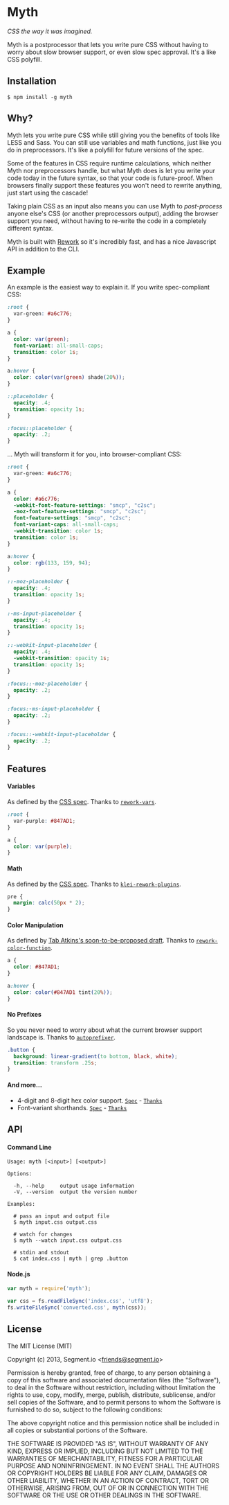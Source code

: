 # Myth

  _CSS the way it was imagined._

  Myth is a postprocessor that lets you write pure CSS without having to worry about slow browser support, or even slow spec approval. It's a like CSS polyfill.

## Installation

    $ npm install -g myth

## Why?

  Myth lets you write pure CSS while still giving you the benefits of tools like LESS and Sass. You can still use variables and math functions, just like you do in preprocessors. It's like a polyfill for future versions of the spec.

  Some of the features in CSS require runtime calculations, which neither Myth nor preprocessors handle, but what Myth does is let you write your code today in the future syntax, so that your code is future-proof. When browsers finally support these features you won't need to rewrite anything, just start using the cascade!

  Taking plain CSS as an input also means you can use Myth to <em>post-process</em> anyone else's CSS (or another preprocessors output), adding the browser support you need, without having to re-write the code in a completely different syntax.

  Myth is built with <a href="https://github.com/visionmedia/rework">Rework</a> so it's incredibly fast, and has a nice Javascript API in addition to the CLI.

## Example

  An example is the easiest way to explain it. If you write spec-compliant CSS:

```css
:root {
  var-green: #a6c776;
}

a {
  color: var(green);
  font-variant: all-small-caps;
  transition: color 1s;
}

a:hover {
  color: color(var(green) shade(20%));
}

::placeholder {
  opacity: .4;
  transition: opacity 1s;
}

:focus::placeholder {
  opacity: .2;
}
```

  ... Myth will transform it for you, into browser-compliant CSS:

```css
:root {
  var-green: #a6c776;
}

a {
  color: #a6c776;
  -webkit-font-feature-settings: "smcp", "c2sc";
  -moz-font-feature-settings: "smcp", "c2sc";
  font-feature-settings: "smcp", "c2sc";
  font-variant-caps: all-small-caps;
  -webkit-transition: color 1s;
  transition: color 1s;
}

a:hover {
  color: rgb(133, 159, 94);
}

::-moz-placeholder {
  opacity: .4;
  transition: opacity 1s;
}

:-ms-input-placeholder {
  opacity: .4;
  transition: opacity 1s;
}

::-webkit-input-placeholder {
  opacity: .4;
  -webkit-transition: opacity 1s;
  transition: opacity 1s;
}

:focus::-moz-placeholder {
  opacity: .2;
}

:focus:-ms-input-placeholder {
  opacity: .2;
}

:focus::-webkit-input-placeholder {
  opacity: .2;
}
```

## Features

#### Variables
  
  As defined by the [CSS spec](http://dev.w3.org/csswg/css-variables/). Thanks to [`rework-vars`](https://github.com/visionmedia/rework-vars).

```css
:root {
  var-purple: #847AD1;
}

a {
  color: var(purple);
}
```

#### Math
  
  As defined by the [CSS spec](http://www.w3.org/TR/css3-values/#calc-notation). Thanks to [`klei-rework-plugins`](https://github.com/klei-dev/rework-plugins).

```css
pre {
  margin: calc(50px * 2);
}
```

#### Color Manipulation
  
  As defined by [Tab Atkins's soon-to-be-proposed draft](http://rawgithub.com/tabatkins/specs/master/css-color/Overview.html#modifying-colors). Thanks to [`rework-color-function`](https://github.com/ianstormtaylor/rework-color-function).

```css
a {
  color: #847AD1;
}

a:hover {
  color: color(#847AD1 tint(20%));
}
```

#### No Prefixes
  
  So you never need to worry about what the current browser support landscape is. Thanks to [`autoprefixer`](https://github.com/ai/autoprefixer).

```css
.button {
  background: linear-gradient(to bottom, black, white);
  transition: transform .25s;
}
```

#### And more...

* 4-digit and 8-digit hex color support. [`Spec`](http://rawgithub.com/tabatkins/specs/master/css-color/Overview.html#hex-notation) - [`Thanks`](https://github.com/ianstormtaylor/rework-hex-alpha)
* Font-variant shorthands. [`Spec`](http://www.w3.org/TR/css3-fonts/#font-variant-prop) - [`Thanks`](https://github.com/ianstormtaylor/rework-font-variant)


## API

#### Command Line

```
Usage: myth [<input>] [<output>]

Options:

  -h, --help     output usage information
  -V, --version  output the version number

Examples:

  # pass an input and output file
  $ myth input.css output.css
  
  # watch for changes
  $ myth --watch input.css output.css
  
  # stdin and stdout
  $ cat index.css | myth | grep .button
```

#### Node.js

```js
var myth = require('myth');

var css = fs.readFileSync('index.css', 'utf8');
fs.writeFileSync('converted.css', myth(css));
```

## License

  The MIT License (MIT)

  Copyright (c) 2013, Segment.io &lt;friends@segment.io&gt;

  Permission is hereby granted, free of charge, to any person obtaining a copy of this software and associated documentation files (the "Software"), to deal in the Software without restriction, including without limitation the rights to use, copy, modify, merge, publish, distribute, sublicense, and/or sell copies of the Software, and to permit persons to whom the Software is furnished to do so, subject to the following conditions:

  The above copyright notice and this permission notice shall be included in all copies or substantial portions of the Software.

  THE SOFTWARE IS PROVIDED "AS IS", WITHOUT WARRANTY OF ANY KIND, EXPRESS OR IMPLIED, INCLUDING BUT NOT LIMITED TO THE WARRANTIES OF MERCHANTABILITY, FITNESS FOR A PARTICULAR PURPOSE AND NONINFRINGEMENT. IN NO EVENT SHALL THE AUTHORS OR COPYRIGHT HOLDERS BE LIABLE FOR ANY CLAIM, DAMAGES OR OTHER LIABILITY, WHETHER IN AN ACTION OF CONTRACT, TORT OR OTHERWISE, ARISING FROM, OUT OF OR IN CONNECTION WITH THE SOFTWARE OR THE USE OR OTHER DEALINGS IN THE SOFTWARE.
